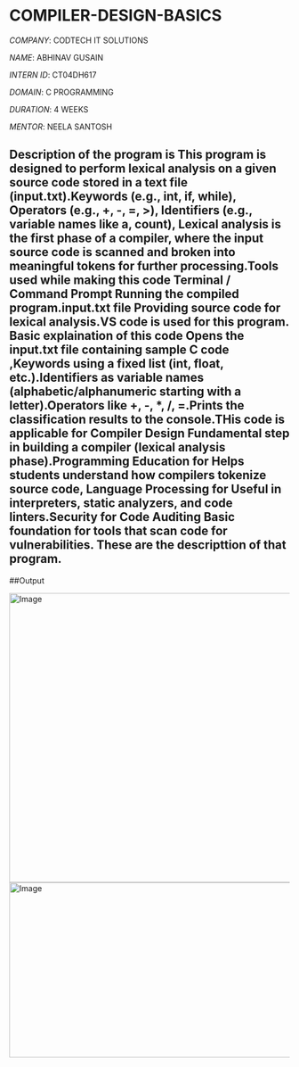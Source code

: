 # COMPILER-DESIGN-BASICS

*COMPANY*: CODTECH IT SOLUTIONS

*NAME*: ABHINAV GUSAIN

*INTERN ID*: CT04DH617

*DOMAIN*: C PROGRAMMING

*DURATION*: 4 WEEKS

*MENTOR*: NEELA SANTOSH

## Description of the program is This program is designed to perform lexical analysis on a given source code stored in a text file (input.txt).Keywords (e.g., int, if, while), Operators (e.g., +, -, =, >), Identifiers (e.g., variable names like a, count), Lexical analysis is the first phase of a compiler, where the input source code is scanned and broken into meaningful tokens for further processing.Tools used while making this code Terminal / Command Prompt	Running the compiled program.input.txt file	Providing source code for lexical analysis.VS code is used for this program. Basic explaination of this code Opens the input.txt file containing sample C code ,Keywords using a fixed list (int, float, etc.).Identifiers as variable names (alphabetic/alphanumeric starting with a letter).Operators like +, -, *, /, =.Prints the classification results to the console.THis code is applicable for Compiler Design	Fundamental step in building a compiler (lexical analysis phase).Programming Education for Helps students understand how compilers tokenize source code, Language Processing for Useful in interpreters, static analyzers, and code linters.Security for  Code Auditing	Basic foundation for tools that scan code for vulnerabilities. These are the descripttion of that program.


##Output

<img width="1065" height="519" alt="Image" src="https://github.com/user-attachments/assets/ddf8d7b4-e37a-44e5-b11d-4ebdab109341" />


<img width="640" height="314" alt="Image" src="https://github.com/user-attachments/assets/ac5f43f4-8670-4140-9332-d6576171b990" />

